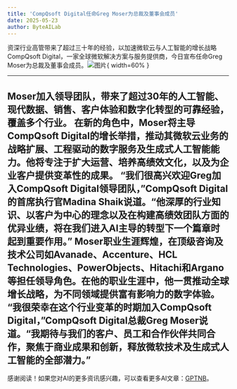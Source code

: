 ```yaml
---
title: 'CompQsoft Digital任命Greg Moser为总裁及董事会成员'
date: 2025-05-23
author: ByteAILab
---
```


资深行业高管带来了超过三十年的经验，以加速微软云与人工智能的增长战略
CompQsoft Digital，一家全球微软解决方案与服务提供商，今日宣布任命Greg Moser为总裁及董事会成员。![图片](https://ai-techpark.com/wp-content/uploads/CompQsoft-Dig.jpg){ width=60% }

---
Moser加入领导团队，带来了超过30年的人工智能、现代数据、销售、客户体验和数字化转型的可靠经验，覆盖多个行业。
在新的角色中，Moser将主导CompQsoft Digital的增长举措，推动其微软云业务的战略扩展、工程驱动的数字服务及生成式人工智能能力。他将专注于扩大运营、培养高绩效文化，以及为企业客户提供变革性的成果。
“我们很高兴欢迎Greg加入CompQsoft Digital领导团队，”CompQsoft Digital的首席执行官Madina Shaik说道。“他深厚的行业知识、以客户为中心的理念以及在构建高绩效团队方面的优异业绩，将在我们进入AI主导的转型下一个篇章时起到重要作用。”
Moser职业生涯辉煌，在顶级咨询及技术公司如Avanade、Accenture、HCL Technologies、PowerObjects、Hitachi和Argano等担任领导角色。在他的职业生涯中，他一贯推动全球增长战略，为不同领域提供富有影响力的数字体验。
“我很荣幸在这个行业变革的时期加入CompQsoft Digital，”CompQsoft Digital总裁Greg Moser说道。“我期待与我们的客户、员工和合作伙伴共同合作，聚焦于商业成果和创新，释放微软技术及生成式人工智能的全部潜力。”
---
感谢阅读！如果您对AI的更多资讯感兴趣，可以查看更多AI文章：[GPTNB](https://gptnb.com)。